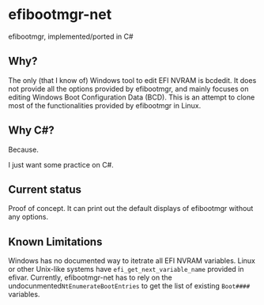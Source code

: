 # efibootmgr-net

efibootmgr, implemented/ported in C#

## Why?

The only (that I know of) Windows tool to edit EFI NVRAM is bcdedit. It does 
not provide all the options provided by efibootmgr, and mainly focuses on 
editing Windows Boot Configuration Data (BCD). This is an attempt to clone 
most of the functionalities provided by efibootmgr in Linux.

## Why C#?

Because.

I just want some practice on C#.

## Current status

Proof of concept. It can print out the default displays of efibootmgr without
any options.

## Known Limitations
Windows has no documented way to itetrate all EFI NVRAM variables. Linux or 
other Unix-like systems have `efi_get_next_variable_name` provided in efivar.
Currently, efibootmgr-net has to rely on the undocunmented`NtEnumerateBootEntries`
to get the list of existing `Boot####` variables. 